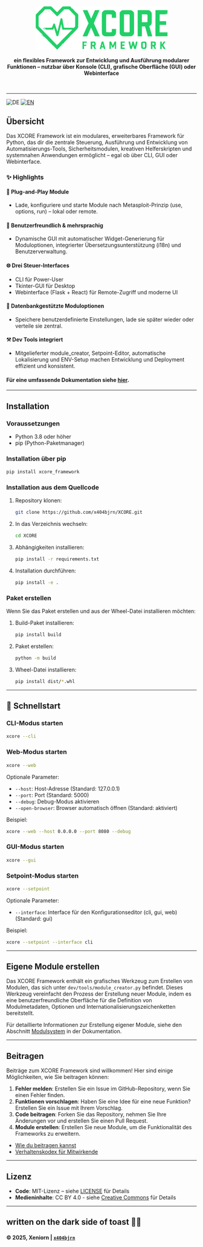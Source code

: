 <br/>

<p align="center">
  <img src="https://raw.githubusercontent.com/x404bjrn/XCORE/8c500187b66eb3122b3b0193a8e903b6f270c766/design/graphics/svg/xcore_full_green.svg" width=350px alt="">
    <br/><br/>
    <b>ein flexibles Framework zur Entwicklung und Ausführung modularer Funktionen – nutzbar über Konsole (CLI), grafische Oberfläche (GUI) oder Webinterface</b>
</p>

<p align="center">
    <a href="https://github.com/x404bjrn/XCORE/blob/main/LICENSE"><img src="https://img.shields.io/badge/Code-MIT-yellow.svg" alt=""></a>
    <a href="https://pypi.org/project/xcore_framework/"><img src="https://img.shields.io/pypi/v/xcore_framework.svg" alt=""></a>
    <a href=""><img src="https://img.shields.io/badge/powered%20by-Xeniorn-4770DB" alt=""></a>
    <a href="https://creativecommons.org/licenses/by/4.0/"><img src="https://img.shields.io/badge/Media-CC%20BY%204.0-lightgrey.svg" alt=""></a>
    <a href="https://github.com/x404bjrn"><img src="https://img.shields.io/badge/written%20by-x404bjrn-8A2BE2" alt=""></a>
</p>

---

![DE](https://img.shields.io/badge/DE-green?style=for-the-badge)
[![EN](https://img.shields.io/badge/EN-blue?style=for-the-badge)](https://github.com/x404bjrn/XCORE/blob/main/docs/README_EN.md)

## Übersicht

Das XCORE Framework ist ein modulares, erweiterbares Framework für Python, das dir die zentrale Steuerung, Ausführung und Entwicklung von Automatisierungs-Tools, Sicherheitsmodulen, kreativen Helferskripten und systemnahen Anwendungen ermöglicht – egal ob über CLI, GUI oder Webinterface.



### ✨ Highlights

#### 🔌 Plug-and-Play Module
- Lade, konfiguriere und starte Module nach Metasploit-Prinzip (use, options, run) – lokal oder remote.

#### 🧠 Benutzerfreundlich & mehrsprachig
- Dynamische GUI mit automatischer Widget-Generierung für Moduloptionen, integrierter Übersetzungsunterstützung (i18n) und Benutzerverwaltung.

#### 🌐 Drei Steuer-Interfaces
- CLI für Power-User
- Tkinter-GUI für Desktop
- Webinterface (Flask + React) für Remote-Zugriff und moderne UI

#### 💾 Datenbankgestützte Moduloptionen
- Speichere benutzerdefinierte Einstellungen, lade sie später wieder oder verteile sie zentral.

#### ⚒️ Dev Tools integriert
- Mitgelieferter module_creator, Setpoint-Editor, automatische Lokalisierung und ENV-Setup machen Entwicklung und Deployment effizient und konsistent.

#### Für eine umfassende Dokumentation siehe [hier](https://github.com/x404bjrn/XCORE/blob/main/docs/DOCUMENTATION_DE.md).

---

## Installation

### Voraussetzungen

- Python 3.8 oder höher
- pip (Python-Paketmanager)

### Installation über pip

```bash
pip install xcore_framework
```

### Installation aus dem Quellcode

1. Repository klonen:
   ```bash
   git clone https://github.com/x404bjrn/XCORE.git
   ```

2. In das Verzeichnis wechseln:
   ```bash
   cd XCORE
   ```

3. Abhängigkeiten installieren:
   ```bash
   pip install -r requirements.txt
   ```

4. Installation durchführen:
   ```bash
   pip install -e .
   ```

### Paket erstellen

Wenn Sie das Paket erstellen und aus der Wheel-Datei installieren möchten:

1. Build-Paket installieren:
   ```bash
   pip install build
   ```

2. Paket erstellen:
   ```bash
   python -m build
   ```

3. Wheel-Datei installieren:
   ```bash
   pip install dist/*.whl
   ```

---

## 🚀 Schnellstart

### CLI-Modus starten

```bash
xcore --cli
```

### Web-Modus starten

```bash
xcore --web
```

Optionale Parameter:
- `--host`: Host-Adresse (Standard: 127.0.0.1)
- `--port`: Port (Standard: 5000)
- `--debug`: Debug-Modus aktivieren
- `--open-browser`: Browser automatisch öffnen (Standard: aktiviert)

Beispiel:
```bash
xcore --web --host 0.0.0.0 --port 8080 --debug
```

### GUI-Modus starten

```bash
xcore --gui
```

### Setpoint-Modus starten

```bash
xcore --setpoint
```

Optionale Parameter:
- `--interface`: Interface für den Konfigurationseditor (cli, gui, web) (Standard: gui)

Beispiel:
```bash
xcore --setpoint --interface cli
```

---

## Eigene Module erstellen

Das XCORE Framework enthält ein grafisches Werkzeug zum Erstellen von Modulen, das sich unter `dev/tools/module_creator.py` befindet. Dieses Werkzeug vereinfacht den Prozess der Erstellung neuer Module, indem es eine benutzerfreundliche Oberfläche für die Definition von Modulmetadaten, Optionen und Internationalisierungszeichenketten bereitstellt.

Für detaillierte Informationen zur Erstellung eigener Module, siehe den Abschnitt [Modulsystem](https://github.com/x404bjrn/XCORE/blob/main/docs/DOCUMENTATION_DE.md#modulsystem) in der Dokumentation.

---

## Beitragen

Beiträge zum XCORE Framework sind willkommen! Hier sind einige Möglichkeiten, wie Sie beitragen können:

1. **Fehler melden**: Erstellen Sie ein Issue im GitHub-Repository, wenn Sie einen Fehler finden.
2. **Funktionen vorschlagen**: Haben Sie eine Idee für eine neue Funktion? Erstellen Sie ein Issue mit Ihrem Vorschlag.
3. **Code beitragen**: Forken Sie das Repository, nehmen Sie Ihre Änderungen vor und erstellen Sie einen Pull Request.
4. **Module erstellen**: Erstellen Sie neue Module, um die Funktionalität des Frameworks zu erweitern.

- [Wie du beitragen kannst](https://github.com/x404bjrn/XCORE/blob/main/CONTRIBUTING.md)  
- [Verhaltenskodex für Mitwirkende](https://github.com/x404bjrn/XCORE/blob/main/CODE_OF_CONDUCT.md)
---

## Lizenz

- **Code**: MIT-Lizenz – siehe [LICENSE](https://github.com/x404bjrn/XCORE/blob/main/LICENSE) für Details
- **Medieninhalte**: CC BY 4.0 - siehe [Creative Commons](https://creativecommons.org/licenses/by/4.0/) für Details

---

## written on the dark side of toast 🍞🌚  
#### © 2025, Xeniorn | [`x404bjrn`](https://github.com/x404bjrn)
